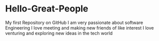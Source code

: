 # Hello-Great-People
My first Repository on GitHub
I am very passionate about software Engineering 
I love meeting and making new friends of like interest
I love venturing and exploring new ideas in the tech world
